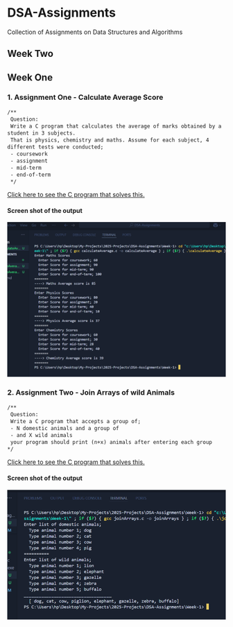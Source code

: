 # DSA-Assignments
Collection of Assignments on Data Structures and Algorithms

## Week Two


## Week One

### 1. Assignment One - Calculate Average Score
```
/**
 Question:
 Write a C program that calculates the average of marks obtained by a student in 3 subjects. 
 That is physics, chemistry and maths. Assume for each subject, 4 different tests were conducted;
 - coursework
 - assignment
 - mid-term
 - end-of-term
 */
```

[Click here to see the C program that solves this.](./Week-1/calculateAverage.c)

#### Screen shot of the output
![assignment one](./screenshots/average-calculation-program-output.png)


### 2. Assignment Two - Join Arrays of wild Animals
```
/**
 Question:
 Write a C program that accepts a group of; 
 - N domestic animals and a group of
 - and X wild animals
 your program should print (n+x) animals after entering each group
*/
```
[Click here to see the C program that solves this.](./Week-1/joinArrays.c)

#### Screen shot of the output
![assignment two](./screenshots/joinArrays.png)

